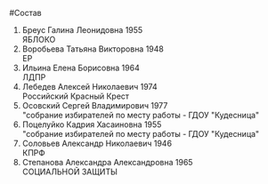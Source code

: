 #Состав
1. Бреус Галина Леонидовна 1955   
    ЯБЛОКО
2. Воробьева Татьяна Викторовна 1948   
    ЕР
3. Ильина Елена Борисовна 1964   
    ЛДПР
4. Лебедев Алексей Николаевич 1974   
    Российский Красный Крест
5. Осовский Сергей Владимирович 1977   
    "собрание избирателей по месту работы - ГДОУ "Кудесница"
6. Поцелуйко Кадрия Хасаиновна 1955   
    "собрание избирателей по месту работы - ГДОУ "Кудесница"
7. Соловьев Александр Николаевич 1946   
    КПРФ
8. Степанова Александра Александровна 1965   
    СОЦИАЛЬНОЙ ЗАЩИТЫ
